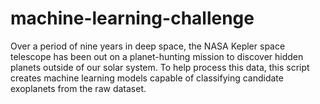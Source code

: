 # machine-learning-challenge
Over a period of nine years in deep space, the NASA Kepler space telescope has been out on a planet-hunting mission to discover hidden planets outside of our solar system. To help process this data, this script creates machine learning models capable of classifying candidate exoplanets from the raw dataset.
